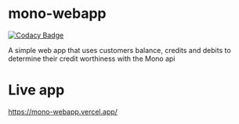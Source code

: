 # mono-webapp

[![Codacy Badge](https://api.codacy.com/project/badge/Grade/1562c837e6394163b2427581260cc17c)](https://app.codacy.com/manual/okezieobi/mono-webapp?utm_source=github.com&utm_medium=referral&utm_content=okezieobi/mono-webapp&utm_campaign=Badge_Grade_Dashboard)

A simple web app that uses customers balance, credits and debits to determine their credit worthiness with the Mono api
# Live app
https://mono-webapp.vercel.app/